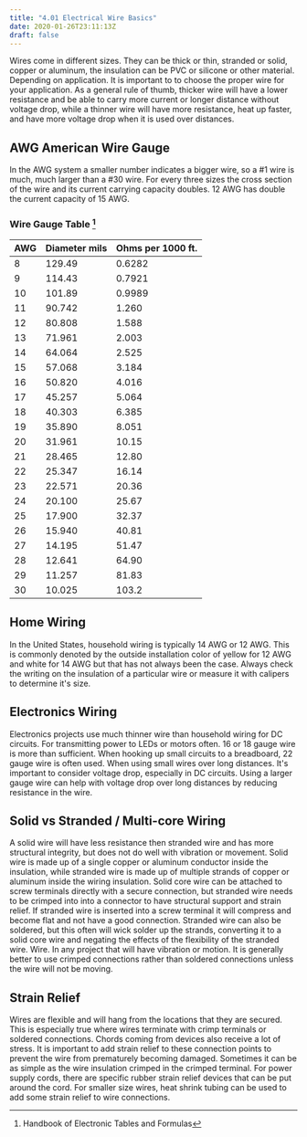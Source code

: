 ```yaml
---
title: "4.01 Electrical Wire Basics"
date: 2020-01-26T23:11:13Z
draft: false
---
```


Wires come in different sizes. They can be thick or thin, stranded or solid, copper or aluminum, the insulation can be PVC or silicone or other material. Depending on application. It is important to to choose the proper wire for your application. As a general rule of thumb, thicker wire will have a lower resistance and be able to carry more current or longer distance without voltage drop, while a thinner wire will have more resistance, heat up faster, and have more voltage drop when it is used over distances.

## AWG American Wire Gauge

In the AWG system a smaller number indicates a bigger wire, so a #1 wire is much, much larger than a #30 wire. For every three sizes the cross section of the wire and its current carrying capacity doubles. 12 AWG has double the current capacity of 15 AWG.

### Wire Gauge Table [^1]

<div class="responsive-table-markdown">

| AWG | Diameter mils | Ohms per 1000 ft. |
| --- | ------------- | ----------------- |
| 8   | 129.49        | 0.6282            |
| 9   | 114.43        | 0.7921            |
| 10  | 101.89        | 0.9989            |
| 11  | 90.742        | 1.260             |
| 12  | 80.808        | 1.588             |
| 13  | 71.961        | 2.003             |
| 14  | 64.064        | 2.525             |
| 15  | 57.068        | 3.184             |
| 16  | 50.820        | 4.016             |
| 17  | 45.257        | 5.064             |
| 18  | 40.303        | 6.385             |
| 19  | 35.890        | 8.051             |
| 20  | 31.961        | 10.15             |
| 21  | 28.465        | 12.80             |
| 22  | 25.347        | 16.14             |
| 23  | 22.571        | 20.36             |
| 24  | 20.100        | 25.67             |
| 25  | 17.900        | 32.37             |
| 26  | 15.940        | 40.81             |
| 27  | 14.195        | 51.47             |
| 28  | 12.641        | 64.90             |
| 29  | 11.257        | 81.83             |
| 30  | 10.025        | 103.2             |

</div>

## Home Wiring

In the United States, household wiring is typically 14 AWG or 12 AWG. This is commonly denoted by the outside installation color of yellow for 12 AWG and white for 14 AWG but that has not always been the case. Always check the writing on the insulation of a particular wire or measure it with calipers to determine it's size.

## Electronics Wiring

Electronics projects use much thinner wire than household wiring for DC circuits. For transmitting power to LEDs or motors often. 16 or 18 gauge wire is more than sufficient. When hooking up small circuits to a breadboard, 22 gauge wire is often used. When using small wires over long distances. It's important to consider voltage drop, especially in DC circuits. Using a larger gauge wire can help with voltage drop over long distances by reducing resistance in the wire.

## Solid vs Stranded / Multi-core Wiring

A solid wire will have less resistance then stranded wire and has more structural integrity, but does not do well with vibration or movement. Solid wire is made up of a single copper or aluminum conductor inside the insulation, while stranded wire is made up of multiple strands of copper or aluminum inside the wiring insulation. Solid core wire can be attached to screw terminals directly with a secure connection, but stranded wire needs to be crimped into into a connector to have structural support and strain relief. If stranded wire is inserted into a screw terminal it will compress and become flat and not have a good connection. Stranded wire can also be soldered, but this often will wick solder up the strands, converting it to a solid core wire and negating the effects of the flexibility of the stranded wire. Wire. In any project that will have vibration or motion. It is generally better to use crimped connections rather than soldered connections unless the wire will not be moving.

## Strain Relief

Wires are flexible and will hang from the locations that they are secured. This is especially true where wires terminate with crimp terminals or soldered connections. Chords coming from devices also receive a lot of stress. It is important to add strain relief to these connection points to prevent the wire from prematurely becoming damaged. Sometimes it can be as simple as the wire insulation crimped in the crimped terminal. For power supply cords, there are specific rubber strain relief devices that can be put around the cord. For smaller size wires, heat shrink tubing can be used to add some strain relief to wire connections.

[^1]: Handbook of Electronic Tables and Formulas
